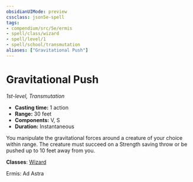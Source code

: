 ```yaml
---
obsidianUIMode: preview
cssclass: json5e-spell
tags:
- compendium/src/5e/ermis
- spell/class/wizard
- spell/level/1
- spell/school/transmutation
aliases: ["Gravitational Push"]
---
```

# Gravitational Push
*1st-level, Transmutation*  

- **Casting time:** 1 action
- **Range:** 30 feet
- **Components:** V, S
- **Duration:** Instantaneous

You manipulate the gravitational forces around a creature of your choice within range. The creature must succeed on a Strength saving throw or be pushed up to 10 feet away from you.

**Classes**: [Wizard](../../../z_compendium/classes/wizard.md#)

Ermis: Ad Astra